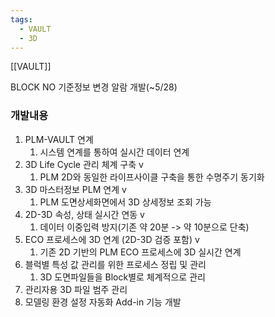 ```yaml
---
tags:
  - VAULT
  - 3D
---
```

[[VAULT]]


BLOCK NO 기준정보 변경 알람 개발(~5/28)
### 개발내용
1. PLM-VAULT 연계
	1. 시스템 연계를 통하여 실시간 데이터 연계
2. 3D Life Cycle 관리 체계 구축 v
	1. PLM 2D와 동일한 라이프사이클 구축을 통한 수명주기 동기화
3. 3D 마스터정보 PLM 연계 v
	1. PLM 도면상세화면에서 3D 상세정보 조회 가능
4. 2D-3D 속성, 상태 실시간 연동 v
	1. 데이터 이중입력 방지(기존 약 20분 -> 약 10분으로 단축)
5. ECO 프로세스에 3D 연계 (2D-3D 검증 포함) v
	1. 기존 2D 기반의 PLM ECO 프로세스에 3D 실시간 연계
6. 블럭별 특성 값 관리를 위한 프로세스 정립 및 관리
	1. 3D 도면파일들을 Block별로 체계적으로 관리
7. 관리자용 3D 파일 범주 관리
8. 모델링 환경 설정 자동화 Add-in 기능 개발

	